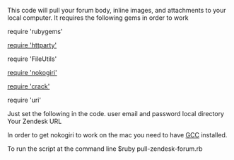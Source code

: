 This code will pull your forum body, inline images, and attachments to your local computer. It requires the following gems in order to work

require 'rubygems'

[require 'httparty'](http://httparty.rubyforge.org/)

require 'FileUtils'

[require 'nokogiri'](http://nokogiri.org/)

[require 'crack'](https://github.com/jnunemaker/crack)

require 'uri'

Just set the following in the code. 
user email and password
local directory 
Your Zendesk URL

In order to get nokogiri to work on the mac you need to have [GCC](https://github.com/kennethreitz/osx-gcc-installer/downloads) installed. 

To run the script at the command line $ruby pull-zendesk-forum.rb
